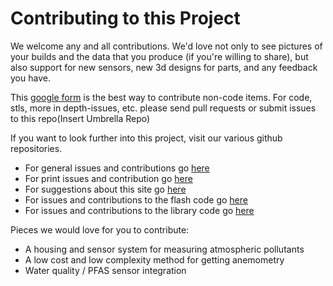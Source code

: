 # Contributing to this Project

We welcome any and all contributions. We'd love not only to see pictures of your builds and the data
that you produce (if you're willing to share), but also support for new sensors, new 3d designs for 
parts, and any feedback you have.

This [google form](https://forms.gle/mJmh5QLR8TvUpvbg8) is the best way to contribute non-code items. 
For code, stls, more in depth-issues, etc. please send pull requests or submit issues to this repo(Insert Umbrella Repo)

If you want to look further into this project, visit our various github repositories.

* For general issues and contributions go [here](https://github.com/NCAR/openiotwx-hub)
* For print issues and contribution go [here](https://github.com/NCAR/openiotwx-stl)
* For suggestions about this site go [here](https://github.com/NCAR/openiotwx)
* For issues and contributions to the flash code go [here](https://github.com/NCAR/esp32-atomlite-arduino-base)
* For issues and contributions to the library code go [here](https://github.com/NCAR/esp32-atomlite-arduino-iotwx)

Pieces we would love for you to contribute:

* A housing and sensor system for measuring atmospheric pollutants
* A low cost and low complexity method for getting anemometry
* Water quality / PFAS sensor integration

